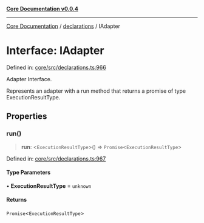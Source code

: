 [**Core Documentation v0.0.4**](../../README.md)

***

[Core Documentation](../../modules.md) / [declarations](../README.md) / IAdapter

# Interface: IAdapter

Defined in: [core/src/declarations.ts:966](https://github.com/stonemjs/core/blob/e4675fc5d1a8e120fdb4d54e226a2496fdda3681/src/declarations.ts#L966)

Adapter Interface.

Represents an adapter with a run method that returns a promise of type ExecutionResultType.

## Properties

### run()

> **run**: \<`ExecutionResultType`\>() => `Promise`\<`ExecutionResultType`\>

Defined in: [core/src/declarations.ts:967](https://github.com/stonemjs/core/blob/e4675fc5d1a8e120fdb4d54e226a2496fdda3681/src/declarations.ts#L967)

#### Type Parameters

• **ExecutionResultType** = `unknown`

#### Returns

`Promise`\<`ExecutionResultType`\>
